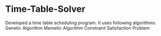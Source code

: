 # Time-Table-Solver

Developed a time table scheduling program.
It uses following algorithms:
  Genetic Algorithm
  Memetic Algorithm
  Constraint Satisfaction Problem
